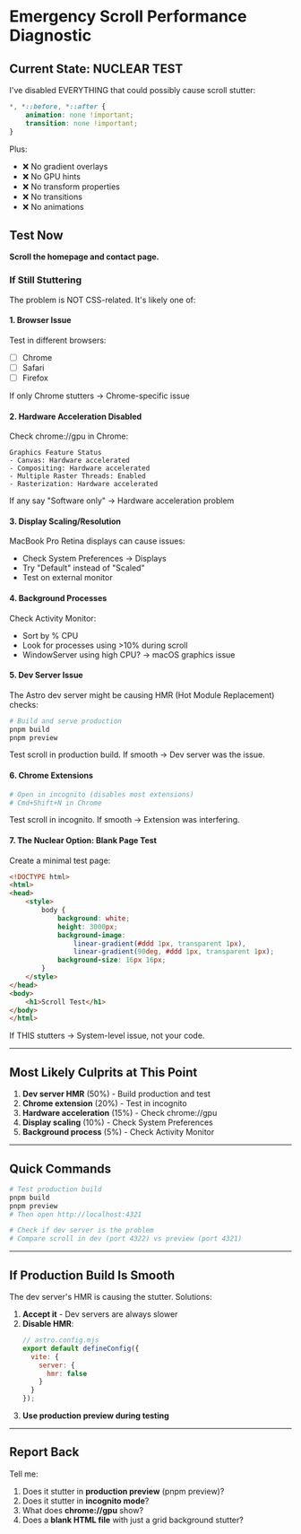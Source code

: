 # Emergency Scroll Performance Diagnostic

## Current State: NUCLEAR TEST

I've disabled EVERYTHING that could possibly cause scroll stutter:

```css
*, *::before, *::after {
    animation: none !important;
    transition: none !important;
}
```

Plus:
- ❌ No gradient overlays
- ❌ No GPU hints
- ❌ No transform properties
- ❌ No transitions
- ❌ No animations

## Test Now

**Scroll the homepage and contact page.**

### If Still Stuttering

The problem is NOT CSS-related. It's likely one of:

#### 1. Browser Issue
Test in different browsers:
- [ ] Chrome
- [ ] Safari  
- [ ] Firefox

If only Chrome stutters → Chrome-specific issue

#### 2. Hardware Acceleration Disabled

Check chrome://gpu in Chrome:
```
Graphics Feature Status
- Canvas: Hardware accelerated
- Compositing: Hardware accelerated
- Multiple Raster Threads: Enabled
- Rasterization: Hardware accelerated
```

If any say "Software only" → Hardware acceleration problem

#### 3. Display Scaling/Resolution

MacBook Pro Retina displays can cause issues:
- Check System Preferences → Displays
- Try "Default" instead of "Scaled"
- Test on external monitor

#### 4. Background Processes

Check Activity Monitor:
- Sort by % CPU
- Look for processes using >10% during scroll
- WindowServer using high CPU? → macOS graphics issue

#### 5. Dev Server Issue

The Astro dev server might be causing HMR (Hot Module Replacement) checks:

```bash
# Build and serve production
pnpm build
pnpm preview
```

Test scroll in production build. If smooth → Dev server was the issue.

#### 6. Chrome Extensions

```bash
# Open in incognito (disables most extensions)
# Cmd+Shift+N in Chrome
```

Test scroll in incognito. If smooth → Extension was interfering.

#### 7. The Nuclear Option: Blank Page Test

Create a minimal test page:

```html
<!DOCTYPE html>
<html>
<head>
    <style>
        body {
            background: white;
            height: 3000px;
            background-image: 
                linear-gradient(#ddd 1px, transparent 1px),
                linear-gradient(90deg, #ddd 1px, transparent 1px);
            background-size: 16px 16px;
        }
    </style>
</head>
<body>
    <h1>Scroll Test</h1>
</body>
</html>
```

If THIS stutters → System-level issue, not your code.

---

## Most Likely Culprits at This Point

1. **Dev server HMR** (50%) - Build production and test
2. **Chrome extension** (20%) - Test in incognito
3. **Hardware acceleration** (15%) - Check chrome://gpu
4. **Display scaling** (10%) - Check System Preferences
5. **Background process** (5%) - Check Activity Monitor

---

## Quick Commands

```bash
# Test production build
pnpm build
pnpm preview
# Then open http://localhost:4321

# Check if dev server is the problem
# Compare scroll in dev (port 4322) vs preview (port 4321)
```

---

## If Production Build Is Smooth

The dev server's HMR is causing the stutter. Solutions:

1. **Accept it** - Dev servers are always slower
2. **Disable HMR**:
   ```js
   // astro.config.mjs
   export default defineConfig({
     vite: {
       server: {
         hmr: false
       }
     }
   });
   ```
3. **Use production preview during testing**

---

## Report Back

Tell me:
1. Does it stutter in **production preview** (pnpm preview)?
2. Does it stutter in **incognito mode**?
3. What does **chrome://gpu** show?
4. Does a **blank HTML file** with just a grid background stutter?
